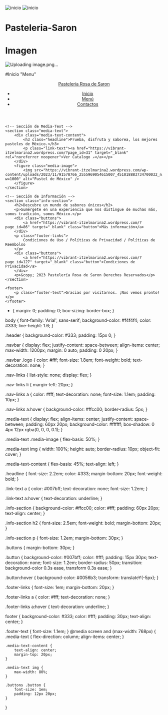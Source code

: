 ![inicio](https://github.com/user-attachments/assets/92195777-28dc-403d-bd12-a6435261ed77)
![inicio](https://github.com/user-attachments/assets/5cb42c82-3450-4b57-8969-52342628271c)
# Pasteleria-Saron
# Imagen 
![Uploading image.png…]()

#Inicio "Menu"
<!DOCTYPE html>
<html lang="es">
<head>
    <meta charset="UTF-8">
    <meta name="viewport" content="width=device-width, initial-scale=1.0">
    <title>Pastelería Rosa de Saron</title>
    <link rel="stylesheet" href="styles.css"> <!-- Conexión con el archivo CSS -->
</head>
<body>
    <!-- Header -->
    <header class="header">
        <nav class="navbar">
            <a href="#" class="logo">Pastelería Rosa de Saron</a>
            <ul class="nav-links">
                <li><a href="#">Inicio</a></li>
                <li><a href="#">Menú</a></li>
                <li><a href="#">Contactos</a></li>
            </ul>
        </nav>
    </header>

    <!-- Sección de Media-Text -->
    <section class="media-text">
        <div class="media-text-content">
            <h3 class="headline">Prueba, disfruta y saborea, los mejores pasteles de México.</h3>
            <p class="link-text"><a href="https://vibrant-itzelmarina2.wordpress.com/?page_id=31" target="_blank" rel="noreferrer noopener">Ver Catalogo ↗</a></p>
        </div>
        <figure class="media-image">
            <img src="https://vibrant-itzelmarina2.wordpress.com/wp-content/uploads/2023/11/91578766_2555969054615007_451018883734700032_n.jpg?w=1000" alt="Pastel de México" />
        </figure>
    </section>

    <!-- Sección de Información -->
    <section class="info-section">
        <h2>Descubre un mundo de sabores únicos</h2>
        <p>Sumérgete en una experiencia que nos distingue de muchas más, somos tradición, somos México.</p>
        <div class="buttons">
            <a href="https://vibrant-itzelmarina2.wordpress.com/?page_id=86" target="_blank" class="button">Más información</a>
        </div>
        <p class="footer-links">
            Condiciones de Uso / Políticas de Privacidad / Políticas de Reembolso
        </p>
        <div class="buttons">
            <a href="https://vibrant-itzelmarina2.wordpress.com/?page_id=127" target="_blank" class="button">Condiciones de Privacidad</a>
        </div>
        <p>&copy; 2023 Pastelería Rosa de Saron Derechos Reservados</p>
    </section>

    <footer>
        <p class="footer-text">Gracias por visitarnos. ¡Nos vemos pronto!</p>
    </footer>
</body>
</html>

* {
    margin: 0;
    padding: 0;
    box-sizing: border-box;
}

body {
    font-family: 'Arial', sans-serif;
    background-color: #f4f4f4;
    color: #333;
    line-height: 1.6;
}

.header {
    background-color: #333;
    padding: 15px 0;
}

.navbar {
    display: flex;
    justify-content: space-between;
    align-items: center;
    max-width: 1200px;
    margin: 0 auto;
    padding: 0 20px;
}

.navbar .logo {
    color: #fff;
    font-size: 1.8em;
    font-weight: bold;
    text-decoration: none;
}

.nav-links {
    list-style: none;
    display: flex;
}

.nav-links li {
    margin-left: 20px;
}

.nav-links a {
    color: #fff;
    text-decoration: none;
    font-size: 1.1em;
    padding: 10px;
}

.nav-links a:hover {
    background-color: #ffcc00;
    border-radius: 5px;
}

.media-text {
    display: flex;
    align-items: center;
    justify-content: space-between;
    padding: 60px 20px;
    background-color: #ffffff;
    box-shadow: 0 4px 12px rgba(0, 0, 0, 0.1);
}

.media-text .media-image {
    flex-basis: 50%;
}

.media-text img {
    width: 100%;
    height: auto;
    border-radius: 10px;
    object-fit: cover;
}

.media-text-content {
    flex-basis: 45%;
    text-align: left;
}

.headline {
    font-size: 2.2em;
    color: #333;
    margin-bottom: 20px;
    font-weight: bold;
}

.link-text a {
    color: #007bff;
    text-decoration: none;
    font-size: 1.2em;
}

.link-text a:hover {
    text-decoration: underline;
}

.info-section {
    background-color: #ffcc00;
    color: #fff;
    padding: 60px 20px;
    text-align: center;
}

.info-section h2 {
    font-size: 2.5em;
    font-weight: bold;
    margin-bottom: 20px;
}

.info-section p {
    font-size: 1.2em;
    margin-bottom: 30px;
}

.buttons {
    margin-bottom: 30px;
}

.button {
    background-color: #007bff;
    color: #fff;
    padding: 15px 30px;
    text-decoration: none;
    font-size: 1.2em;
    border-radius: 50px;
    transition: background-color 0.3s ease, transform 0.3s ease;
}

.button:hover {
    background-color: #0056b3;
    transform: translateY(-5px);
}

.footer-links {
    font-size: 1em;
    margin-bottom: 20px;
}

.footer-links a {
    color: #fff;
    text-decoration: none;
}

.footer-links a:hover {
    text-decoration: underline;
}

footer {
    background-color: #333;
    color: #fff;
    padding: 30px;
    text-align: center;
}

.footer-text {
    font-size: 1.1em;
}
@media screen and (max-width: 768px) {
    .media-text {
        flex-direction: column;
        align-items: center;
    }

    .media-text-content {
        text-align: center;
        margin-top: 20px;
    }

    .media-text img {
        max-width: 80%;
    }

    .buttons .button {
        font-size: 1em;
        padding: 12px 20px;
    }
}
